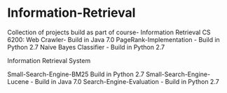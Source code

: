 # Information-Retrieval

Collection of projects build as part of course- Information Retrieval CS 6200:
Web Crawler- Build in Java 7.0
PageRank-Implementation - Build in Python 2.7
Naive Bayes Classifier - Build in Python 2.7

Information Retrieval System

Small-Search-Engine-BM25 Build in Python 2.7
Small-Search-Engine-Lucene - Build in Java 7.0
Search-Engine-Evaluation - Build in Python 2.7
